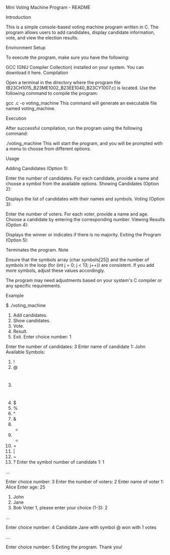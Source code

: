 Mini Voting Machine Program - README

Introduction

This is a simple console-based voting machine program written in C. The program allows users to add candidates, display candidate information, vote, and view the election results.

Environment Setup

To execute the program, make sure you have the following:

GCC (GNU Compiler Collection) installed on your system. You can download it here.
Compilation

Open a terminal in the directory where the program file (B23CH1015_B23ME1002_B23EE1040_B23CY1007.c) is located. Use the following command to compile the program:

gcc .c -o voting_machine
This command will generate an executable file named voting_machine.

Execution

After successful compilation, run the program using the following command:

./voting_machine
This will start the program, and you will be prompted with a menu to choose from different options.

Usage

Adding Candidates (Option 1):

Enter the number of candidates.
For each candidate, provide a name and choose a symbol from the available options.
Showing Candidates (Option 2):

Displays the list of candidates with their names and symbols.
Voting (Option 3):

Enter the number of voters.
For each voter, provide a name and age.
Choose a candidate by entering the corresponding number.
Viewing Results (Option 4):

Displays the winner or indicates if there is no majority.
Exiting the Program (Option 5):

Terminates the program.
Note

Ensure that the symbols array (char symbols[25]) and the number of symbols in the loop (for (int j = 0; j < 13; j++)) are consistent. If you add more symbols, adjust these values accordingly.

The program may need adjustments based on your system's C compiler or any specific requirements.

Example

$ ./voting_machine
1. Add candidates.
2. Show candidates.
3. Vote.
4. Result.
5. Exit.
Enter choice number: 1

Enter the number of candidates: 3
Enter name of candidate 1: John
Available Symbols:
1. !
2. @
3. #
4. $
5. %
6. ^
7. &
8. *
9. +
10. =
11. |
12. ~
13. ?
Enter the symbol number of candidate 1: 1

...

Enter choice number: 3
Enter the number of voters: 2
Enter name of voter 1: Alice
Enter age: 25
1. John
2. Jane
3. Bob
Voter 1, please enter your choice (1-3): 2

...

Enter choice number: 4
Candidate Jane with symbol @ won with 1 votes

...

Enter choice number: 5
Exiting the program. Thank you!
